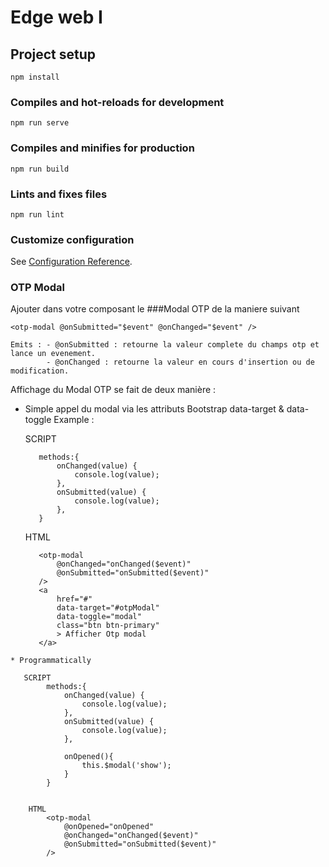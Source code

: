 # Edge web I

## Project setup

```
npm install
```

### Compiles and hot-reloads for development

```
npm run serve
```

### Compiles and minifies for production

```
npm run build
```

### Lints and fixes files

```
npm run lint
```

### Customize configuration

See [Configuration Reference](https://cli.vuejs.org/config/).


### OTP Modal

Ajouter dans votre composant  le ###Modal OTP de la maniere suivant

```
<otp-modal @onSubmitted="$event" @onChanged="$event" />

Emits : - @onSubmitted : retourne la valeur complete du champs otp et lance un evenement.
        - @onChanged : retourne la valeur en cours d'insertion ou de modification.

```
Affichage du Modal OTP se fait de deux manière :
   * Simple appel du modal via les attributs Bootstrap data-target & data-toggle
      Example :

      SCRIPT

            methods:{
                onChanged(value) {
                    console.log(value);
                },
                onSubmitted(value) {
                    console.log(value);
                },
            }

      HTML

            <otp-modal 
                @onChanged="onChanged($event)" 
                @onSubmitted="onSubmitted($event)"
            />
            <a
                href="#"
                data-target="#otpModal"
                data-toggle="modal"
                class="btn btn-primary"
                > Afficher Otp modal 
            </a> 

        
    * Programmatically

       SCRIPT
            methods:{
                onChanged(value) {
                    console.log(value);
                },
                onSubmitted(value) {
                    console.log(value);
                },

                onOpened(){
                    this.$modal('show');
                }
            }


        HTML
            <otp-modal
                @onOpened="onOpened"  
                @onChanged="onChanged($event)" 
                @onSubmitted="onSubmitted($event)"
            />



    



